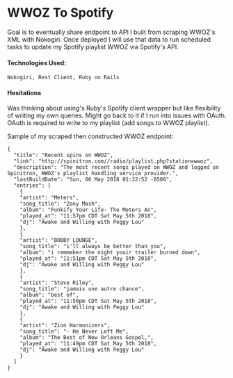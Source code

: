 # WWOZ To Spotify
Goal is to eventually share endpoint to API I built from scraping WWOZ's XML with Nokogiri. Once deployed I will use that data to run scheduled tasks to update my Spotify playlist WWOZ via Spotify's API.

#### Technologies Used:
`Nokogiri, Rest Client, Ruby on Rails`

#### Hesitations
Was thinking about using's Ruby's Spotify client wrapper but like flexibility of writing my own queries. Might go back to it if I run into issues with OAuth. OAuth is required to write to my playlist (add songs to WWOZ playlist).


Sample of my scraped then constructed WWOZ endpoint: 
```
{
  "title": "Recent spins on WWOZ",
  "link": "http://spinitron.com//radio/playlist.php?station=wwoz",
  "description": "The most recent songs played on WWOZ and logged on Spinitron, WWOZ's playlist handling service provider.",
  "lastBuildDate": "Sun, 06 May 2018 01:32:52 -0500",
  "entries": [
    {
    "artist": "Meters",
    "song_title": "Zony Mash",
    "album": "Funkify Your Life- The Meters An",
    "played_at": "11:57pm CDT Sat May 5th 2018",
    "dj": "Awake and Willing with Peggy Lou"
    },
    {
    "artist": "BOBBY LOUNGE",
    "song_title": "i'll always be better than you",
    "album": "i remmeber the night youir trailer burned down",
    "played_at": "11:51pm CDT Sat May 5th 2018",
    "dj": "Awake and Willing with Peggy Lou"
    },
    {
    "artist": "Steve Riley",
    "song_title": "jamais une autre chance",
    "album": "best of",
    "played_at": "11:50pm CDT Sat May 5th 2018",
    "dj": "Awake and Willing with Peggy Lou"
    },
    {
    "artist": "Zion Harmonizers",
    "song_title": "- He Never Left Me",
    "album": "The Best of New Orleans Gospel,",
    "played_at": "11:49pm CDT Sat May 5th 2018",
    "dj": "Awake and Willing with Peggy Lou"
    }
  ]
}
```

